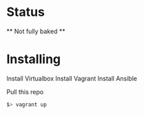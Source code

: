 # Status
** Not fully baked **


# Installing

Install Virtualbox
Install Vagrant
Install Ansible

Pull this repo
```sh
$> vagrant up
```